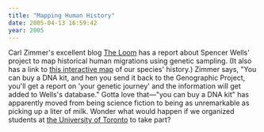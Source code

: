 ```yaml
---
title: "Mapping Human History"
date: 2005-04-13 16:59:42
year: 2005
---
```

<p>Carl Zimmer's excellent blog <a href="http://www.corante.com/loom/">The Loom</a> has a report about Spencer Wells' project to map historical human migrations using genetic sampling.  (It also has a link to <a href="http://www5.nationalgeographic.com/genographic/atlas.html">this interactive map</a> of our species' history.)  Zimmer says, "You can buy a DNA kit, and hen you send it back to the Genographic Project, you'll get a report on 'your genetic journey' and the information will get added to Wells's database."  Gotta love that—"you can buy a DNA kit" has apparently moved from being science fiction to being as unremarkable as picking up a liter of milk.  Wonder what would happen if we organized students at <a href="http://www.utoronto.ca">the University of Toronto</a> to take part?</p>
